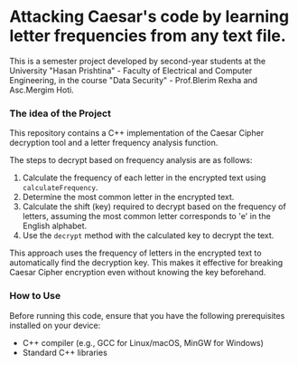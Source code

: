 # Attacking Caesar's code by learning letter frequencies from any text file.

This is a semester project developed by second-year students at the University "Hasan Prishtina" - Faculty of Electrical and Computer Engineering, in the course "Data Security" - Prof.Blerim Rexha and Asc.Mergim Hoti.

### The idea of the Project

This repository contains a C++ implementation of the Caesar Cipher decryption tool and a letter frequency analysis function.

The steps to decrypt based on frequency analysis are as follows:

1. Calculate the frequency of each letter in the encrypted text using `calculateFrequency`.
2. Determine the most common letter in the encrypted text.
3. Calculate the shift (key) required to decrypt based on the frequency of letters, assuming the most common letter corresponds to 'e' in the English alphabet.
4. Use the `decrypt` method with the calculated key to decrypt the text.

This approach uses the frequency of letters in the encrypted text to automatically find the decryption key. This makes it effective for breaking Caesar Cipher encryption even without knowing the key beforehand.

### How to Use
Before running this code, ensure that you have the following prerequisites installed on your device:
- C++ compiler (e.g., GCC for Linux/macOS, MinGW for Windows)
- Standard C++ libraries



